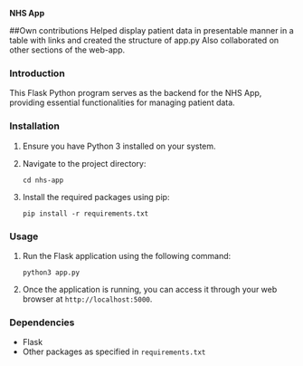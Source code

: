 **NHS App**

##Own contributions
Helped display patient data in presentable manner in a table with links and created the structure of app.py 
Also collaborated on other sections of the web-app.

### Introduction

This Flask Python program serves as the backend for the NHS App, providing essential functionalities for managing patient data.

### Installation

1. Ensure you have Python 3 installed on your system.

2. Navigate to the project directory:
   ```
   cd nhs-app
   ```
3. Install the required packages using pip:
   ```
   pip install -r requirements.txt
   ```

### Usage

1. Run the Flask application using the following command:
   ```
   python3 app.py
   ```
2. Once the application is running, you can access it through your web browser at `http://localhost:5000`.

### Dependencies

- Flask
- Other packages as specified in `requirements.txt`


